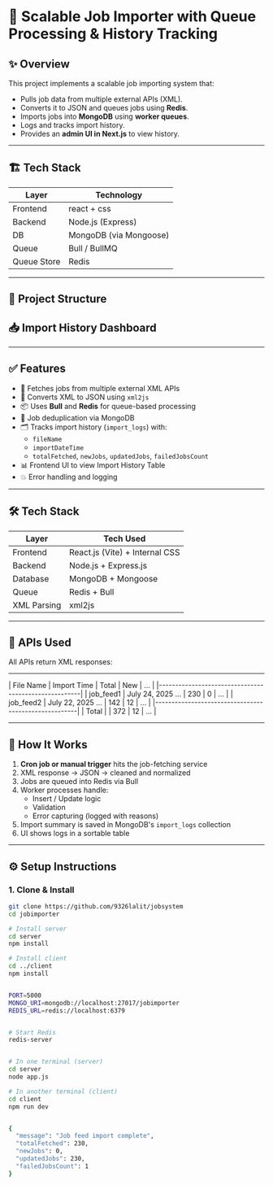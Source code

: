 # 🚀 Scalable Job Importer with Queue Processing & History Tracking

## ✨ Overview

This project implements a scalable job importing system that:
- Pulls job data from multiple external APIs (XML).
- Converts it to JSON and queues jobs using **Redis**.
- Imports jobs into **MongoDB** using **worker queues**.
- Logs and tracks import history.
- Provides an **admin UI in Next.js** to view history.

---

## 🏗 Tech Stack

| Layer        | Technology        |
|--------------|-------------------|
| Frontend     | react + css |
| Backend      | Node.js (Express) |
| DB           | MongoDB (via Mongoose) |
| Queue        | Bull / BullMQ     |
| Queue Store  | Redis             |

---

## 📁 Project Structure




📥 Import History Dashboard
--------------------------------------------------
---

## ✅ Features

- 🔗 Fetches jobs from multiple external XML APIs
- 🔁 Converts XML to JSON using `xml2js`
- 📦 Uses **Bull** and **Redis** for queue-based processing
- 🧠 Job deduplication via MongoDB
- 🗂️ Tracks import history (`import_logs`) with:
  - `fileName`
  - `importDateTime`
  - `totalFetched`, `newJobs`, `updatedJobs`, `failedJobsCount`
- 📊 Frontend UI to view Import History Table
- 💥 Error handling and logging

---

## 🛠️ Tech Stack

| Layer         | Tech Used                         |
|--------------|-----------------------------------|
| Frontend      | React.js (Vite) + Internal CSS    |
| Backend       | Node.js + Express.js              |
| Database      | MongoDB + Mongoose                |
| Queue         | Redis + Bull                      |
| XML Parsing   | xml2js                            |

---

## 📌 APIs Used

All APIs return XML responses:

------
| File Name | Import Time       | Total | New | ...   |
|------------------------------------------------------|
| job_feed1 | July 24, 2025 ... | 230   |  0  | ...   |
| job_feed2 | July 22, 2025 ... | 142   | 12  | ...   |
|------------------------------------------------------|
| Total     |                   | 372   | 12  | ...   |



---

## 🚦 How It Works

1. **Cron job or manual trigger** hits the job-fetching service
2. XML response → JSON → cleaned and normalized
3. Jobs are queued into Redis via Bull
4. Worker processes handle:
   - Insert / Update logic
   - Validation
   - Error capturing (logged with reasons)
5. Import summary is saved in MongoDB's `import_logs` collection
6. UI shows logs in a sortable table

---

## ⚙️ Setup Instructions

### 1. Clone & Install

```bash
git clone https://github.com/9326lalit/jobsystem
cd jobimporter

# Install server
cd server
npm install

# Install client
cd ../client
npm install


PORT=5000
MONGO_URI=mongodb://localhost:27017/jobimporter
REDIS_URL=redis://localhost:6379


# Start Redis
redis-server


# In one terminal (server)
cd server
node app.js

# In another terminal (client)
cd client
npm run dev


{
  "message": "Job feed import complete",
  "totalFetched": 230,
  "newJobs": 0,
  "updatedJobs": 230,
  "failedJobsCount": 1
}
